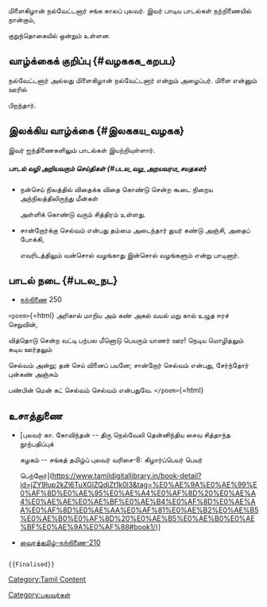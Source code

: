 மிளைகிழான் நல்வேட்டனார் சங்க காலப் புலவர். இவர் பாடிய பாடல்கள் நற்றிணையில் நான்கும்,
குறுந்தொகையில் ஒன்றும் உள்ளன.

## வாழ்க்கைக் குறிப்பு {#வழககக_கறபப}

நல்வேட்டனார் அல்லது மிளைகிழான் நல்வேட்டனார் என்றும் அழைப்பர். மிளை என்னும் ஊரில்
பிறந்தார்.

## இலக்கிய வாழ்க்கை {#இலககய_வழகக}

இவர் ஐந்திணைகளிலும் பாடல்கள் இயற்றியுள்ளார்.

##### பாடல் வழி அறியவரும் செய்திகள் {#படல_வழ_அறயவரம_சயதகள}

-   நன்செய் நிலத்தில் விதைக்க விதை கொண்டு சென்ற கூடை நிறைய அந்நிலத்திலிருந்து மீன்கள்
    அள்ளிக் கொண்டு வரும் சித்திரம் உள்ளது.
-   சான்றோர்க்கு செல்வம் என்பது தம்மை அடைந்தார் துயர் கண்டு அஞ்சி, அதைப் போக்கி,
    எவரிடத்திலும் வன்சொல் வழங்காது இன்சொல் வழங்களும் என்று பாடினார்.

## பாடல் நடை {#படல_நட}

-   [நற்றிணை](நற்றிணை "wikilink") 250

`<poem>`{=html} அரிகால் மாறிய அம் கண் அகல் வயல் மறு கால் உழுத ஈரச் செறுவின்,
வித்தொடு சென்ற வட்டி பற்பல மீனொடு பெயரும் யாணர் ஊர! நெடிய மொழிதலும் கடிய ஊர்தலும்
செல்வம் அன்று; தன் செய் வினைப் பயனே; சான்றோர் செல்வம் என்பது, சேர்ந்தோர் புன்கண் அஞ்சும்
பண்பின் மென் கட் செல்வம் செல்வம் என்பதுவே. `</poem>`{=html}

## உசாத்துணை

-   [புலவர் கா. கோவிந்தன் -- திரு நெல்வேலி தென்னிந்திய சைவ சித்தாந்த நூற்பதிப்புக்
    கழகம் -- சங்கத் தமிழ்ப் புலவர் வரிசை-8: கிழார்ப்பெயர் பெயர்
    பெற்றோர்](https://www.tamildigitallibrary.in/book-detail?id=jZY9lup2kZl6TuXGlZQdjZt1k0l3&tag=%E0%AE%9A%E0%AE%99%E0%AF%8D%E0%AE%95%E0%AE%A4%E0%AF%8D%20%E0%AE%A4%E0%AE%AE%E0%AE%BF%E0%AE%B4%E0%AF%8D%E0%AE%AA%E0%AF%8D%E0%AE%AA%E0%AF%81%E0%AE%B2%E0%AE%B5%E0%AE%B0%E0%AF%8D%20%E0%AE%B5%E0%AE%B0%E0%AE%BF%E0%AE%9A%E0%AF%88#book1/)\]
-   [வைரத்தமிழ்-நற்றிணை-210](http://www.diamondtamil.com/education/sangam_literature/ettuttokai/narrinai/narrinai210.html#.YnTW1NpBzIU)

```{=mediawiki}
{{Finalised}}
```
[Category:Tamil Content](Category:Tamil_Content "wikilink")
[Category:புலவர்கள்](Category:புலவர்கள் "wikilink")
